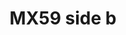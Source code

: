 ---
pid: MX59a
title: MX59 side b
location_transcription: 
zipcode: 
outside_phl: 
neighborhood: 
age: '17'
age_range: 13-19
instagram: 
image_file_name: MX_59.jpg
proposal_transcription: |-
  SSOM

  <—5200S   5200N—>
       Market St
topic: African Americans,Social Justice
topic_summary: 0, 0
type: 
keywords_other: 
credit: Manmoym
image_labels: 
twitter: 
facebook: 
permalink: "/monuments/mx59a/"
layout: item-page
---